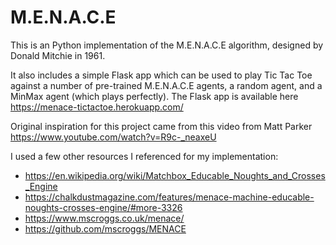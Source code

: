 # M.E.N.A.C.E

This is an Python implementation of the M.E.N.A.C.E algorithm, designed by Donald Mitchie in 1961.

It also includes a simple Flask app which can be used to play Tic Tac Toe against a number of pre-trained M.E.N.A.C.E agents, a random agent, and a MinMax agent (which plays perfectly). The Flask app is available here https://menace-tictactoe.herokuapp.com/

Original inspiration for this project came from this video from Matt Parker https://www.youtube.com/watch?v=R9c-_neaxeU

I used a few other resources I referenced for my implementation:
- https://en.wikipedia.org/wiki/Matchbox_Educable_Noughts_and_Crosses_Engine
- https://chalkdustmagazine.com/features/menace-machine-educable-noughts-crosses-engine/#more-3326
- https://www.mscroggs.co.uk/menace/
- https://github.com/mscroggs/MENACE

